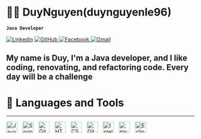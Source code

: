 # 🏄‍♂️ DuyNguyen(duynguyenle96)
 **`Java Developer`**
 
[![Linkedin](https://img.shields.io/badge/LinkedIn-0077B5?style=for-the-badge&logo=linkedin&logoColor=white)](https://www.linkedin.com/in/duy-nguy%E1%BB%85n-692a12275/)
[![GitHub](https://img.shields.io/badge/GitHub-100000?style=for-the-badge&logo=github&logoColor=white) ](https://github.com/DuyNguyenLe96)
[![Facebook](https://img.shields.io/badge/Facebook-Connect-brightgreen?style=for-the-badge&labelColor=white&logo=facebook) ](https://www.facebook.com/duy.nguyen.526/)
[![Gmail](https://img.shields.io/badge/Gmail-D14836?style=for-the-badge&logo=gmail&logoColor=white)](mailto:duynguyenle1196@gmail.com)
## My name is Duy, I'm a Java developer, and I like coding, renovating, and refactoring code. Every day will be a challenge

# 🧰 Languages and Tools
---
<img align="left" alt="Java" width="30px" style="padding-right:10px;" src="https://cdn.jsdelivr.net/gh/devicons/devicon/icons/java/java-original.svg"/>
<img align="left" alt="Spring" width="30px" style="padding-right:10px;" src="https://cdn.jsdelivr.net/gh/devicons/devicon/icons/spring/spring-original.svg" />
<img align="left" alt="Git" width="30px" style="padding-right:10px;" src="https://cdn.jsdelivr.net/gh/devicons/devicon/icons/git/git-original.svg" />
<img align="left" alt="HTML" width="30px" style="padding-right:10px;" src="https://cdn.jsdelivr.net/gh/devicons/devicon/icons/html5/html5-plain.svg" />
<img align="left" alt="CSS" width="30px" style="padding-right:10px;" src="https://cdn.jsdelivr.net/gh/devicons/devicon/icons/css3/css3-plain.svg" />
<img align="left" alt="GitHub" width="30px" style="padding-right:10px;" src="https://cdn.jsdelivr.net/gh/devicons/devicon/icons/github/github-original.svg" />
<img align="left" alt="Intelji" width="30px" style="padding-right:10px;" src="https://cdn.jsdelivr.net/gh/devicons/devicon/icons/intellij/intellij-original.svg" />
<img align="left" alt="mySQL" width="30px" style="padding-right:10px;" src="https://cdn.jsdelivr.net/gh/devicons/devicon/icons/mysql/mysql-original.svg" />
<img align="left" alt="Eclipse" width="30px" style="padding-right:10px;" src="https://drive.google.com/uc?export=view&id=16YqhU8kYSnwRimp2aucIb8XRusHoqV7_" />

<br />
<!--
**DuyNguyenLe96/DuyNguyenle96** is a ✨ _special_ ✨ repository because its `README.md` (this file) appears on your GitHub profile.

Here are some ideas to get you started:

- 🔭 I’m currently working on ...
- 🌱 I’m currently learning ...
- 👯 I’m looking to collaborate on ...
- 🤔 I’m looking for help with ...
- 💬 Ask me about ...
- 📫 How to reach me: ...
- 😄 Pronouns: ...
- ⚡ Fun fact: ...
-->
